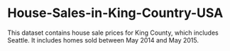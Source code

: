 # House-Sales-in-King-Country-USA
This dataset contains house sale prices for King County, which includes Seattle. It includes homes sold between May 2014 and May 2015.  
